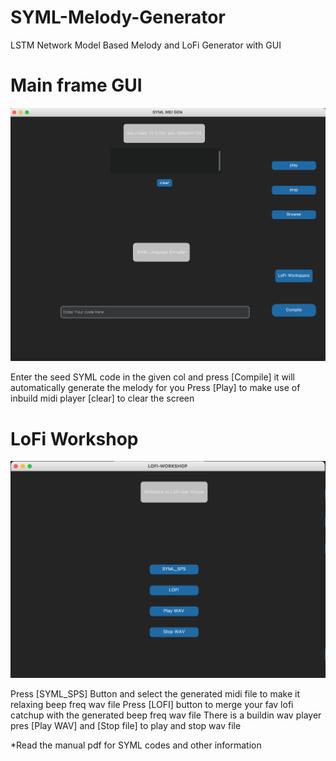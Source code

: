 # SYML-Melody-Generator
LSTM  Network Model Based Melody and LoFi Generator with GUI 

# Main frame GUI

![alt text](https://github.com/AryanNSC18/SYML-Melody-Generator/blob/main/GUI_preview/main_log.png)

Enter the seed SYML code in the given col and press [Compile] it will automatically generate the melody for you
Press [Play] to make use of inbuild midi player
[clear] to clear the screen

# LoFi Workshop

![alt text](https://github.com/AryanNSC18/SYML-Melody-Generator/blob/main/GUI_preview/workshop_log.png)

Press [SYML_SPS] Button and select the generated midi file to make it relaxing beep freq wav file
Press [LOFI] button to merge your fav lofi catchup with the generated beep freq wav file 
There is a  buildin wav player pres [Play WAV] and [Stop file] to play and stop wav file 

*Read the manual pdf for SYML codes and other information
